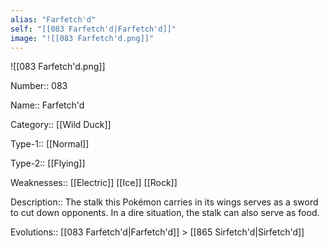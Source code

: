 ```yaml
---
alias: "Farfetch'd"
self: "[[083 Farfetch'd|Farfetch'd]]"
image: "![[083 Farfetch'd.png]]"
---
```


![[083 Farfetch'd.png]]


Number:: 083

Name:: Farfetch'd

Category:: [[Wild Duck]]

Type-1:: [[Normal]]

Type-2:: [[Flying]]

Weaknesses:: [[Electric]] [[Ice]] [[Rock]]

Description:: The stalk this Pokémon carries in its wings serves as a sword to cut down opponents. In a dire situation, the stalk can also serve as food.

Evolutions:: [[083 Farfetch'd|Farfetch'd]] > [[865 Sirfetch'd|Sirfetch'd]]